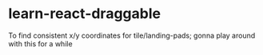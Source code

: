 # learn-react-draggable
To find consistent x/y coordinates for tile/landing-pads; gonna play around with this for a while
